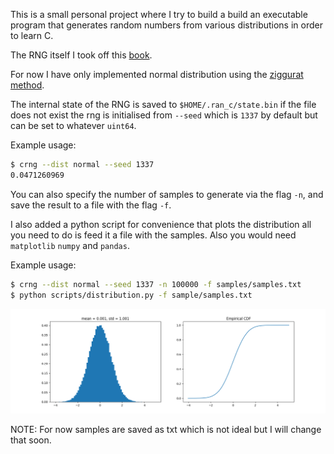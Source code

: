 This is a small personal project where I try to build a build an executable program that generates random numbers from various distributions in order to learn C. 

The RNG itself I took off this [book](https://numerical.recipes/).

For now I have only implemented normal distribution using the [ziggurat method](https://www.doornik.com/research/ziggurat.pdf). 

The internal state of the RNG is saved to `$HOME/.ran_c/state.bin` if the file does not exist the rng is initialised from `--seed` which is `1337` by default but can be set to whatever `uint64`.

Example usage: 
```bash
$ crng --dist normal --seed 1337
0.0471260969
```

You can also specify the number of samples to generate via the flag `-n`, and save the result to a file with the flag `-f`. 

I also added a python script for convenience that plots the distribution all you need to do is feed it a file with the samples. Also you would need `matplotlib` `numpy` and `pandas`.

Example usage:
```bash 
$ crng --dist normal --seed 1337 -n 100000 -f samples/samples.txt
$ python scripts/distribution.py -f sample/samples.txt

```
![](./figures/normal_sample.png)

NOTE: For now samples are saved as txt which is not ideal but I will change that soon.

